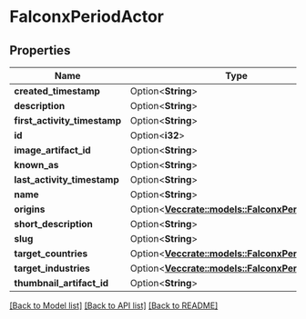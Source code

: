 # FalconxPeriodActor

## Properties

Name | Type | Description | Notes
------------ | ------------- | ------------- | -------------
**created_timestamp** | Option<**String**> |  | [optional]
**description** | Option<**String**> |  | [optional]
**first_activity_timestamp** | Option<**String**> |  | [optional]
**id** | Option<**i32**> |  | [optional]
**image_artifact_id** | Option<**String**> |  | [optional]
**known_as** | Option<**String**> |  | [optional]
**last_activity_timestamp** | Option<**String**> |  | [optional]
**name** | Option<**String**> |  | [optional]
**origins** | Option<[**Vec<crate::models::FalconxPeriodEntity>**](falconx.Entity.md)> |  | [optional]
**short_description** | Option<**String**> |  | [optional]
**slug** | Option<**String**> |  | [optional]
**target_countries** | Option<[**Vec<crate::models::FalconxPeriodEntity>**](falconx.Entity.md)> |  | [optional]
**target_industries** | Option<[**Vec<crate::models::FalconxPeriodEntity>**](falconx.Entity.md)> |  | [optional]
**thumbnail_artifact_id** | Option<**String**> |  | [optional]

[[Back to Model list]](../README.md#documentation-for-models) [[Back to API list]](../README.md#documentation-for-api-endpoints) [[Back to README]](../README.md)
